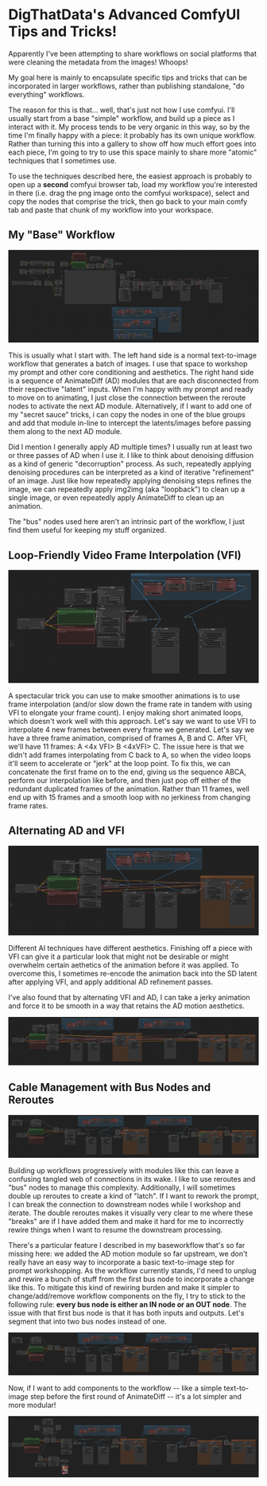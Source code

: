 # DigThatData's Advanced ComfyUI Tips and Tricks!

Apparently I've been attempting to share workflows on social platforms that were cleaning the metadata from the images! Whoops!

My goal here is mainly to encapsulate specific tips and tricks that can be incorporated in larger workflows, rather than publishing standalone, "do everything" workflows. 

The reason for this is that... well, that's just not how I use comfyui. I'll usually start from a base "simple" workflow, and build up a piece as I interact with it. My process tends to be very organic in this way, so by the time I'm finally happy with a piece: it probably has its own unique workflow. Rather than turning this into a gallery to show off how much effort goes into each piece, I'm going to try to use this space mainly to share more "atomic" techniques that I sometimes use.

To use the techniques described here, the easiest approach is probably to open up a **second** comfyui browser tab, load my workflow you're interested in there (i.e. drag the png image onto the comfyui workspace), select and copy the nodes that comprise the trick, then go back to your main comfy tab and paste that chunk of my workflow into your workspace.

## My "Base" Workflow

![base workflow](workflows/base-workflow.png)

This is usually what I start with. The left hand side is a normal text-to-image workflow that generates a batch of images. I use that space to workshop my prompt and other core conditioning and aesthetics. The right hand side is a sequence of AnimateDiff (AD) modules that are each disconnected from their respective "latent" inputs. When I'm happy with my prompt and ready to move on to animating, I just close the connection between the reroute nodes to activate the next AD module. Alternatively, if I want to add one of my "secret sauce" tricks, i can copy the nodes in one of the blue groups and add that module in-line to intercept the latents/images before passing them along to the next AD module. 

Did I mention I generally apply AD multiple times? I usually run at least two or three passes of AD when I use it. I like to think about denoising diffusion as a kind of generic "decorruption" process. As such, repeatedly applying denoising procedures can be interpreted as a kind of iterative "refinement" of an image. Just like how repeatedly applying denoising steps refines the image, we can repeatedly apply img2img (aka "loopback") to clean up a single image, or even repeatedly apply AnimateDiff to clean up an animation. 

The "bus" nodes used here aren't an intrinsic part of the workflow, I just find them useful for keeping my stuff organized. 

## Loop-Friendly Video Frame Interpolation (VFI)

![base workflow](workflows/loop-friendly-vfi.png)

A spectacular trick you can use to make smoother animations is to use frame interpolation (and/or slow down the frame rate in tandem with using VFI to elongate your frame count). I enjoy making short animated loops, which doesn't work well with this approach. Let's say we want to use VFI to interpolate 4 new frames between every frame we generated. Let's say we have a three frame animation, comprised of frames A, B and C. After VFI, we'll have 11 frames: A <4x VFI> B <4xVFI> C. The issue here is that we didn't add frames interpolating from C back to A, so when the video loops it'll seem to accelerate or "jerk" at the loop point. To fix this, we can concatenate the first frame on to the end, giving us the sequence ABCA, perform our interpolation like before, and then just pop off either of the redundant duplicated frames of the animation. Rather than 11 frames, well end up with 15 frames and a smooth loop with no jerkiness from changing frame rates.

## Alternating AD and VFI

![](workflows/ad-refinement-after-vfi.png)

Different AI techniques have different aesthetics. Finishing off a piece with VFI can give it a particular look that might not be desirable or might overwhelm certain aethetics of the animation before it was applied. To overcome this, I sometimes re-encode the animation back into the SD latent after applying VFI, and apply additional AD refinement passes. 

I've also found that by alternating VFI and AD, I can take a jerky animation and force it to be smooth in a way that retains the AD motion aesthetics.

![](workflows/alternating-ad-and-vfi.png)


## Cable Management with Bus Nodes and Reroutes

![](workflows/ad-and-vfi-w-cable-management.png)

Building up workflows progressively with modules like this can leave a confusing tangled web of connections in its wake. I like to use reroutes and "bus" nodes to manage this complexity. Additionally, I will sometimes double up reroutes to create a kind of "latch". If I want to rework the prompt, I can break the connection to downstream nodes while I workshop and iterate. The double reroutes makes it visually very clear to me where these "breaks" are if I have added them and make it hard for me to incorrectly rewire things when I want to resume the downstream processing.

There's a particular feature I described in my baseworkflow that's so far missing here: we added the AD motion module so far upstream, we don't really have an easy way to incorporate a basic text-to-image step for prompt workshopping. As the workflow currently stands, I'd need to unplug and rewire a bunch of stuff from the first bus node to incorporate a change like this. To mitigate this kind of rewiring burden and make it simpler to change/add/remove workflow components on the fly, I try to stick to the following rule: **every bus node is either an IN node or an OUT node**. The issue with that first bus node is that it has both inputs and outputs. Let's segment that into two bus nodes instead of one.

![](workflows/bus-in-out-0.png)

Now, if I want to add components to the workflow -- like a simple text-to-image step before the first round of AnimateDiff -- it's a lot simpler and more modular!

![](workflows/bus-in-out-1.png)
